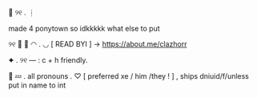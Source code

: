 🐾 ୨୧  . ┆

made 4 ponytown so idkkkkk what else to put

୨୧ 🌴 🎨 ◠ . ◡ 
[ READ BYI ] → https://about.me/clazhorr

✦ . ୨୧ — : c + h friendly.

🌺 💤 . all pronouns . ♡ [ preferred xe / him /they ! ] , ships dniuid/f/unless put in name to int 
